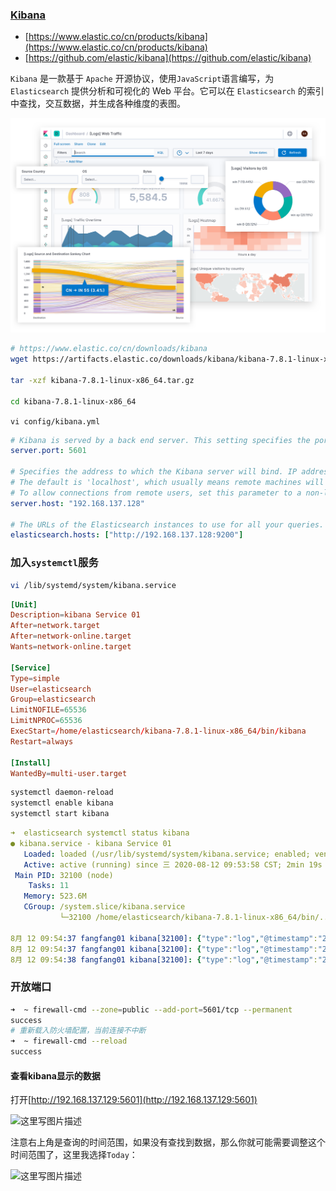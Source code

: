 ### [Kibana](https://www.elastic.co/cn/products/kibana)

- [https://www.elastic.co/cn/products/kibana](https://www.elastic.co/cn/products/kibana)
- [https://github.com/elastic/kibana](https://github.com/elastic/kibana)

`Kibana` 是一款基于 `Apache` 开源协议，使用`JavaScript`语言编写，为 `Elasticsearch` 提供分析和可视化的 Web 平台。它可以在 `Elasticsearch` 的索引中查找，交互数据，并生成各种维度的表图。

![kibana](./img/illustrated-screenshot-hero-kibana.png)

```bash
# https://www.elastic.co/cn/downloads/kibana
wget https://artifacts.elastic.co/downloads/kibana/kibana-7.8.1-linux-x86_64.tar.gz

tar -xzf kibana-7.8.1-linux-x86_64.tar.gz

cd kibana-7.8.1-linux-x86_64
```

`vi config/kibana.yml`

```yml
# Kibana is served by a back end server. This setting specifies the port to use.
server.port: 5601

# Specifies the address to which the Kibana server will bind. IP addresses and host names are both valid values.
# The default is 'localhost', which usually means remote machines will not be able to connect.
# To allow connections from remote users, set this parameter to a non-loopback address.
server.host: "192.168.137.128"

# The URLs of the Elasticsearch instances to use for all your queries.
elasticsearch.hosts: ["http://192.168.137.128:9200"]
```

### 加入`systemctl`服务

```bash
vi /lib/systemd/system/kibana.service
```

```conf
[Unit]
Description=kibana Service 01
After=network.target
After=network-online.target
Wants=network-online.target

[Service]
Type=simple
User=elasticsearch
Group=elasticsearch
LimitNOFILE=65536
LimitNPROC=65536
ExecStart=/home/elasticsearch/kibana-7.8.1-linux-x86_64/bin/kibana
Restart=always

[Install]
WantedBy=multi-user.target
```

```bash
systemctl daemon-reload
systemctl enable kibana
systemctl start kibana
```

```yml
➜  elasticsearch systemctl status kibana
● kibana.service - kibana Service 01
   Loaded: loaded (/usr/lib/systemd/system/kibana.service; enabled; vendor preset: disabled)
   Active: active (running) since 三 2020-08-12 09:53:58 CST; 2min 19s ago
 Main PID: 32100 (node)
    Tasks: 11
   Memory: 523.6M
   CGroup: /system.slice/kibana.service
           └─32100 /home/elasticsearch/kibana-7.8.1-linux-x86_64/bin/../node/bin/node /home/elasticsearch/kibana-7.8.1-linux-x86_64/bin/../src/cli

8月 12 09:54:37 fangfang01 kibana[32100]: {"type":"log","@timestamp":"2020-08-12T01:54:37Z","tags":["status","plugin:ui_metric@7.8.1","info"],"pid":32100,"state":"green","message":"Status changed from uninitialized to green - Ready","prevState":"u...sg":"uninitialized"}
8月 12 09:54:37 fangfang01 kibana[32100]: {"type":"log","@timestamp":"2020-08-12T01:54:37Z","tags":["listening","info"],"pid":32100,"message":"Server running at http://192.168.137.129:5601"}
8月 12 09:54:38 fangfang01 kibana[32100]: {"type":"log","@timestamp":"2020-08-12T01:54:38Z","tags":["info","http","server","Kibana"],"pid":32100,"message":"http server running at http://192.168.137.129:5601"}
```

### 开放端口

```bash
➜  ~ firewall-cmd --zone=public --add-port=5601/tcp --permanent
success
# 重新载入防火墙配置，当前连接不中断
➜  ~ firewall-cmd --reload
success
```

#### 查看kibana显示的数据

打开[http://192.168.137.129:5601](http://192.168.137.129:5601)

![这里写图片描述](https://imgconvert.csdnimg.cn/aHR0cDovL2ltZy5ibG9nLmNzZG4ubmV0LzIwMTYxMTIyMjM0OTU0NTg2)

注意右上角是查询的时间范围，如果没有查找到数据，那么你就可能需要调整这个时间范围了，这里我选择`Today`：

![这里写图片描述](https://imgconvert.csdnimg.cn/aHR0cDovL2ltZy5ibG9nLmNzZG4ubmV0LzIwMTYxMTIyMjM0NjUzMjE4)
